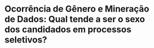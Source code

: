 # Ocorrência de Gênero e Mineração de Dados: Qual tende a ser o sexo dos candidados em processos seletivos?

